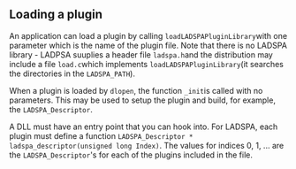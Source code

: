 
##  Loading a plugin 


An application can load a plugin by calling `loadLADSPAPluginLibrary`with one
parameter which is the name of the plugin file.
Note that there is no LADSPA library - LADPSA
suuplies a header file `ladspa.h`and
the distribution may include a file `load.c`which implements `loadLADSPAPluginLibrary`(it searches the directories in the `LADSPA_PATH`).


When a plugin is loaded by `dlopen`,
the function `_init`is called with no parameters. This may be used to setup
the plugin and build, for example, the `LADSPA_Descriptor`.


A DLL must have an entry point that you can hook into.
For LADSPA, each plugin must define a function `LADSPA_Descriptor * ladspa_descriptor(unsigned long Index)`.
The values for indices 0, 1, ... are the `LADSPA_Descriptor`'s for each of the plugins
included in the file.
